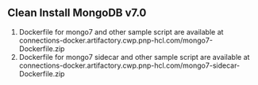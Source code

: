 ## Clean Install MongoDB v7.0

1. Dockerfile for mongo7 and other sample script are available at connections-docker.artifactory.cwp.pnp-hcl.com/mongo7-Dockerfile.zip
2. Dockerfile for mongo7 sidecar and other sample script are available at connections-docker.artifactory.cwp.pnp-hcl.com/mongo7-sidecar-Dockerfile.zip